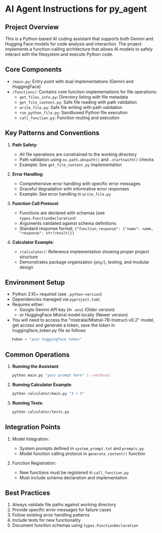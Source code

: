 # AI Agent Instructions for py_agent

## Project Overview
This is a Python-based AI coding assistant that supports both Gemini and Hugging Face models for code analysis and interaction. The project implements a function-calling architecture that allows AI models to safely interact with the filesystem and execute Python code.

## Core Components
- `/main.py`: Entry point with dual implementations (Gemini and HuggingFace)
- `/functions/`: Contains core function implementations for file operations:
  - `get_files_info.py`: Directory listing with file metadata
  - `get_file_content.py`: Safe file reading with path validation
  - `write_file.py`: Safe file writing with path validation
  - `run_python_file.py`: Sandboxed Python file execution
  - `call_function.py`: Function routing and execution

## Key Patterns and Conventions
1. **Path Safety**:
   - All file operations are constrained to the working directory
   - Path validation using `os.path.abspath()` and `.startswith()` checks
   - Example: See `get_file_content.py` implementation

2. **Error Handling**:
   - Comprehensive error handling with specific error messages
   - Graceful degradation with informative error responses
   - Example: See error handling in `write_file.py`

3. **Function Call Protocol**:
   - Functions are declared with schemas (see `types.FunctionDeclaration`)
   - Arguments validated against schema definitions
   - Standard response format: `{"function_response": {"name": name, "response": str(result)}}`

4. **Calculator Example**:
   - `/calculator/`: Reference implementation showing proper project structure
   - Demonstrates package organization (`pkg/`), testing, and modular design

## Environment Setup
- Python 3.10+ required (see `.python-version`)
- Dependencies managed via `pyproject.toml`
- Requires either:
  - Google Gemini API key (in `.env`) (Older version)
  - or HuggingFace Mistral model locally (Newer version)
- You will need to access the "mistralai/Mistral-7B-Instruct-v0.2" model, get access and generate a token,  save the token in huggingface_token.py file as follows
``` python
   token = "your huggingface token"
```

## Common Operations
1. **Running the Assistant**:
   ```bash
   python main.py "your prompt here" [--verbose]
   ```

2. **Running Calculator Example**:
   ```bash
   python calculator/main.py "3 + 5"
   ```

3. **Running Tests**:
   ```bash
   python calculator/tests.py
   ```

## Integration Points
1. Model Integration:
   - System prompts defined in `system_prompt.txt` and `prompts.py`
   - Model function calling protocol in `generate_content()` function

2. Function Registration:
   - New functions must be registered in `call_function.py`
   - Must include schema declaration and implementation

## Best Practices
1. Always validate file paths against working directory
2. Provide specific error messages for failure cases
3. Follow existing error handling patterns
4. Include tests for new functionality
5. Document function schemas using `types.FunctionDeclaration`
